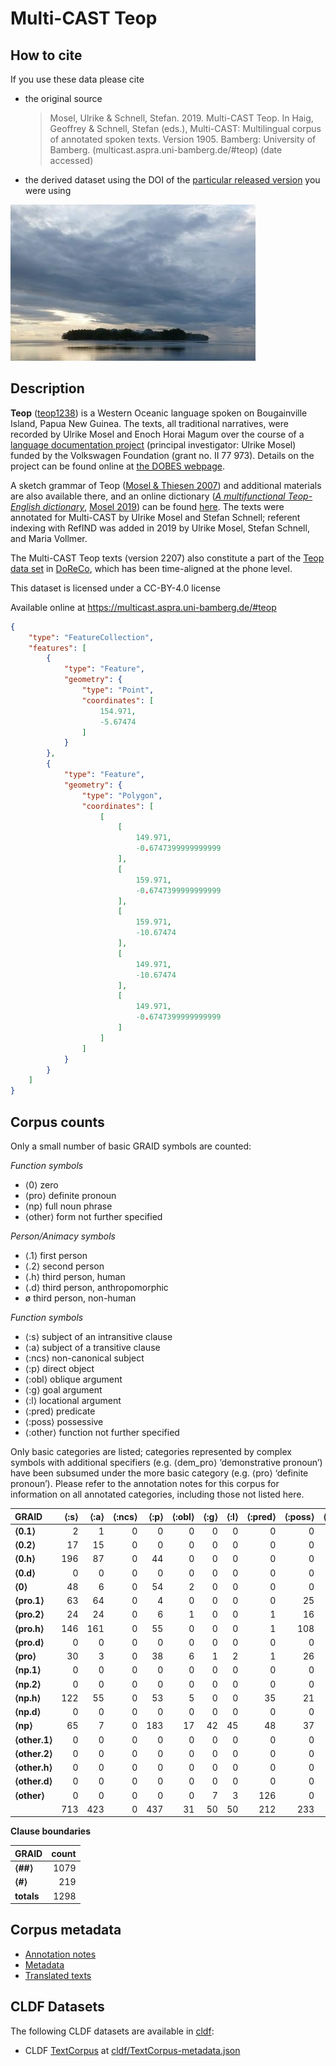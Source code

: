 # Multi-CAST Teop

## How to cite

If you use these data please cite
- the original source
  > Mosel, Ulrike & Schnell, Stefan. 2019. Multi-CAST Teop. In Haig, Geoffrey & Schnell, Stefan (eds.), Multi-CAST: Multilingual corpus of annotated spoken texts. Version 1905. Bamberg: University of Bamberg. (multicast.aspra.uni-bamberg.de/#teop) (date accessed)
- the derived dataset using the DOI of the [particular released version](../../releases/) you were using

![](cldf/media/image.jpg)

## Description


**Teop** ([teop1238](https://glottolog.org/resource/languoid/id/teop1238)) is a Western Oceanic language spoken on Bougainville Island, Papua New Guinea. The texts, all traditional narratives, were recorded by Ulrike Mosel and Enoch Horai Magum over the course of a [language documentation project](http://dobes.mpi.nl/projects/teop/) (principal investigator: Ulrike Mosel) funded by the Volkswagen Foundation (grant no. II 77 973). Details on the project can be found online at [the DOBES webpage](http://dobes.mpi.nl/projects/teop/).

A sketch grammar of Teop ([Mosel & Thiesen 2007](Source#cldf:mosel.thiesen2007)) and additional materials are also available there, and an online dictionary (*[A multifunctional Teop-English dictionary](https://dictionaria.clld.org/contributions/teop)*, [Mosel 2019](Source#cldf:mosel2019)) can be found [here](https://dictionaria.clld.org/contributions/teop). The texts were annotated for Multi-CAST by Ulrike Mosel and Stefan Schnell; referent indexing with RefIND was added in 2019 by Ulrike Mosel, Stefan Schnell, and Maria Vollmer.

The Multi-CAST Teop texts (version 2207) also constitute a part of the [Teop data set](https://doreco.huma-num.fr/languages/teop1238) in [DoReCo](https://doreco.huma-num.fr/), which has been time-aligned at the phone level.

This dataset is licensed under a CC-BY-4.0 license

Available online at https://multicast.aspra.uni-bamberg.de/#teop


```geojson
{
    "type": "FeatureCollection",
    "features": [
        {
            "type": "Feature",
            "geometry": {
                "type": "Point",
                "coordinates": [
                    154.971,
                    -5.67474
                ]
            }
        },
        {
            "type": "Feature",
            "geometry": {
                "type": "Polygon",
                "coordinates": [
                    [
                        [
                            149.971,
                            -0.6747399999999999
                        ],
                        [
                            159.971,
                            -0.6747399999999999
                        ],
                        [
                            159.971,
                            -10.67474
                        ],
                        [
                            149.971,
                            -10.67474
                        ],
                        [
                            149.971,
                            -0.6747399999999999
                        ]
                    ]
                ]
            }
        }
    ]
}
```



## Corpus counts

Only a small number of basic GRAID symbols are counted:

*Function symbols*
- ⟨0⟩ zero
- ⟨pro⟩ definite pronoun
- ⟨np⟩ full noun phrase
- ⟨other⟩ form not further specified

*Person/Animacy symbols*
- ⟨.1⟩ first person
- ⟨.2⟩ second person
- ⟨.h⟩ third person, human
- ⟨.d⟩ third person, anthropomorphic
- ø third person, non-human

*Function symbols*
- ⟨:s⟩ subject of an intransitive clause
- ⟨:a⟩ subject of a transitive clause
- ⟨:ncs⟩ non-canonical subject
- ⟨:p⟩ direct object
- ⟨:obl⟩ oblique argument
- ⟨:g⟩ goal argument
- ⟨:l⟩ locational argument
- ⟨:pred⟩ predicate
- ⟨:poss⟩ possessive
- ⟨:other⟩ function not further specified

Only basic categories are listed; categories represented by complex symbols with additional
specifiers (e.g. ⟨dem_pro⟩ ‘demonstrative pronoun’) have been subsumed under the more basic
category (e.g. ⟨pro⟩ ‘definite pronoun’). Please refer to the annotation notes for this corpus for
information on all annotated categories, including those not listed here.

| GRAID | ⟨:s⟩ | ⟨:a⟩ | ⟨:ncs⟩ | ⟨:p⟩ | ⟨:obl⟩ | ⟨:g⟩ | ⟨:l⟩ | ⟨:pred⟩ | ⟨:poss⟩ | ⟨:other⟩ | totals |
|:--------------|-------:|-------:|---------:|-------:|---------:|-------:|-------:|----------:|----------:|-----------:|---------:|
| **⟨0.1⟩** | 2 | 1 | 0 | 0 | 0 | 0 | 0 | 0 | 0 | 0 | 3 |
| **⟨0.2⟩** | 17 | 15 | 0 | 0 | 0 | 0 | 0 | 0 | 0 | 0 | 32 |
| **⟨0.h⟩** | 196 | 87 | 0 | 44 | 0 | 0 | 0 | 0 | 0 | 0 | 327 |
| **⟨0.d⟩** | 0 | 0 | 0 | 0 | 0 | 0 | 0 | 0 | 0 | 0 | 0 |
| **⟨0⟩** | 48 | 6 | 0 | 54 | 2 | 0 | 0 | 0 | 0 | 0 | 110 |
| **⟨pro.1⟩** | 63 | 64 | 0 | 4 | 0 | 0 | 0 | 0 | 25 | 0 | 156 |
| **⟨pro.2⟩** | 24 | 24 | 0 | 6 | 1 | 0 | 0 | 1 | 16 | 0 | 72 |
| **⟨pro.h⟩** | 146 | 161 | 0 | 55 | 0 | 0 | 0 | 1 | 108 | 0 | 471 |
| **⟨pro.d⟩** | 0 | 0 | 0 | 0 | 0 | 0 | 0 | 0 | 0 | 0 | 0 |
| **⟨pro⟩** | 30 | 3 | 0 | 38 | 6 | 1 | 2 | 1 | 26 | 4 | 111 |
| **⟨np.1⟩** | 0 | 0 | 0 | 0 | 0 | 0 | 0 | 0 | 0 | 0 | 0 |
| **⟨np.2⟩** | 0 | 0 | 0 | 0 | 0 | 0 | 0 | 0 | 0 | 0 | 0 |
| **⟨np.h⟩** | 122 | 55 | 0 | 53 | 5 | 0 | 0 | 35 | 21 | 1 | 292 |
| **⟨np.d⟩** | 0 | 0 | 0 | 0 | 0 | 0 | 0 | 0 | 0 | 0 | 0 |
| **⟨np⟩** | 65 | 7 | 0 | 183 | 17 | 42 | 45 | 48 | 37 | 61 | 505 |
| **⟨other.1⟩** | 0 | 0 | 0 | 0 | 0 | 0 | 0 | 0 | 0 | 0 | 0 |
| **⟨other.2⟩** | 0 | 0 | 0 | 0 | 0 | 0 | 0 | 0 | 0 | 0 | 0 |
| **⟨other.h⟩** | 0 | 0 | 0 | 0 | 0 | 0 | 0 | 0 | 0 | 0 | 0 |
| **⟨other.d⟩** | 0 | 0 | 0 | 0 | 0 | 0 | 0 | 0 | 0 | 0 | 0 |
| **⟨other⟩** | 0 | 0 | 0 | 0 | 0 | 7 | 3 | 126 | 0 | 0 | 136 |
| | 713 | 423 | 0 | 437 | 31 | 50 | 50 | 212 | 233 | 66 | 2215 |


**Clause boundaries**

| GRAID | count |
|:-----------|--------:|
| **⟨##⟩** | 1079 |
| **⟨#⟩** | 219 |
| **totals** | 1298 |



## Corpus metadata

- [Annotation notes](cldf/media/annotation-notes.pdf)
- [Metadata](cldf/media/metadata.pdf)
- [Translated texts](cldf/media/translated-texts.pdf)


## CLDF Datasets

The following CLDF datasets are available in [cldf](cldf):

- CLDF [TextCorpus](https://github.com/cldf/cldf/tree/master/modules/TextCorpus) at [cldf/TextCorpus-metadata.json](cldf/TextCorpus-metadata.json)